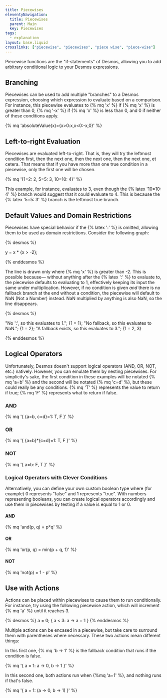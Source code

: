```yaml
---
title: Piecewises
eleventyNavigation:
  title: Piecewises
  parent: Main
  key: Piecewises
tags:
  - explanation
layout: base.liquid
crosslinks: ["piecewise", "piecewises", "piece wise", "piece-wise"]
---
```


Piecewise functions are the "if-statements" of Desmos, allowing you to add arbitrary conditional logic to your Desmos expressions.

## Branching

Piecewises can be used to add multiple "branches" to a Desmos expression, choosing which expression to evaluate based on a comparison. For instance, this piecewise evaluates to {% mq 'x' %} if {% mq 'x' %} is greater than 0, {% mq '-x' %} if {% mq 'x' %} is less than 0, and 0 if neither of these conditions apply.

{% mq 'absoluteValue(x)={x>0:x,x<0:-x,0}' %}

## Left-to-right Evaluation

Piecewises are evaluated left-to-right. That is, they will try the leftmost condition first, then the next one, then the next one, then the next one, et cetera. That means that if you have more than one true condition in a piecewise, only the first one will be chosen.

{% mq '{1=2: 2, 5=5: 3, 10=10: 4}' %}

This example, for instance, evaluates to 3, even though the {% latex '10=10: 4' %} branch would suggest that it could evaluate to 4. This is because the {% latex '5=5: 3' %} branch is the leftmost true branch.

## Default Values and Domain Restrictions

Piecewises have special behavior if the {% latex ':' %} is omitted, allowing them to be used as domain restrictions. Consider the following graph:

{% desmos %}

y = x \* {x > -2};

{% enddesmos %}

The line is drawn only where {% mq 'x' %} is greater than -2. This is possible because&mdash; without anything after the {% latex ':' %} to evaluate to, the piecewise defaults to evaluating to 1, effectively keeping its input the same under multiplication. However, if no condition is given _and_ there is no fallback branch at the end without a condition, the piecewise will default to NaN (Not a Number) instead. NaN multiplied by anything is also NaN, so the line disappears.

{% desmos %}

"No ':', so this evaluates to 1.";
{1 = 1};
"No fallback, so this evaluates to NaN.";
{1 = 2};
"A fallback exists, so this evaluates to 3.";
{1 = 2, 3}

{% enddesmos %}

## Logical Operators

Unfortunately, Desmos doesn't support logical operators (AND, OR, NOT, etc.) natively. However, you can emulate them by nesting piecewises. For simplicity's sake, the first condition in these examples will be notated {% mq 'a=b' %} and the second will be notated {% mq 'c=d' %}, but these could really be any conditions. {% mq 'T' %} represents the value to return if true; {% mq 'F' %} represents what to return if false.

### AND

{% mq '{ {a=b, c=d}=1: T, F }' %}

### OR

{% mq '{ {a=b}*{c=d}=1: T, F }' %}

### NOT

{% mq '{ a=b: F, T }' %}

### Logical Operators with Clever Conditions

Alternatively, you can define your own custom boolean type where (for example) 0 represents "false" and 1 represents "true". With numbers representing booleans, you can create logical operators accordingly and use them in piecewises by testing if a value is equal to 1 or 0.

#### AND

{% mq 'and(p, q) = p*q' %}

#### OR

{% mq 'or(p, q) = min(p + q, 1)' %}

#### NOT

{% mq 'not(p) = 1 - p' %}

## Use with Actions

Actions can be placed within piecewises to cause them to run conditionally. For instance, try using the following piecewise action, which will increment {% mq 'a' %} until it reaches 3.

{% desmos %}
a = 0;
{ a < 3: a -> a + 1 }
{% enddesmos %}

Multiple actions can be encased in a piecewise, but take care to surround them with parentheses where necessary. These two actions mean different things:

In this first one, {% mq 'b -> 1' %} is the fallback condition that runs if the condition is false.

{% mq '{ a = 1: a -> 0, b -> 1 }' %}

In this second one, both actions run when {%mq 'a=1' %}, and nothing runs if that's false.

{% mq '{ a = 1: (a -> 0, b -> 1) }' %}
